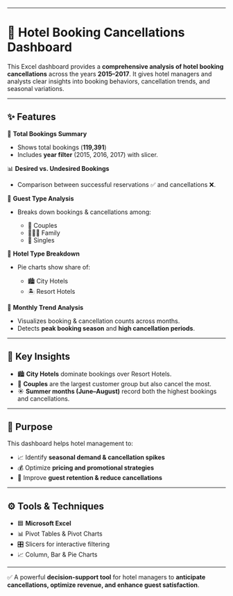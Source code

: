

---

# 🏨 Hotel Booking Cancellations Dashboard

This Excel dashboard provides a **comprehensive analysis of hotel booking cancellations** across the years **2015–2017**. It gives hotel managers and analysts clear insights into booking behaviors, cancellation trends, and seasonal variations.

---

## ✨ Features

📌 **Total Bookings Summary**

* Shows total bookings (**119,391**)
* Includes **year filter** (2015, 2016, 2017) with slicer.

📊 **Desired vs. Undesired Bookings**

* Comparison between successful reservations ✅ and cancellations ❌.

👥 **Guest Type Analysis**

* Breaks down bookings & cancellations among:

  * 💑 Couples
  * 👨‍👩‍👧 Family
  * 🧍 Singles

🏨 **Hotel Type Breakdown**

* Pie charts show share of:

  * 🏙️ City Hotels
  * 🏝️ Resort Hotels

📅 **Monthly Trend Analysis**

* Visualizes booking & cancellation counts across months.
* Detects **peak booking season** and **high cancellation periods**.

---

## 🔎 Key Insights

* 🏙️ **City Hotels** dominate bookings over Resort Hotels.
* 💑 **Couples** are the largest customer group but also cancel the most.
* ☀️ **Summer months (June–August)** record both the highest bookings and cancellations.

---

## 🎯 Purpose

This dashboard helps hotel management to:

* 📈 Identify **seasonal demand & cancellation spikes**
* 💰 Optimize **pricing and promotional strategies**
* 🙌 Improve **guest retention & reduce cancellations**

---

## ⚙️ Tools & Techniques

* 🟦 **Microsoft Excel**
* 📊 Pivot Tables & Pivot Charts
* 🎛️ Slicers for interactive filtering
* 📈 Column, Bar & Pie Charts

---

✅ A powerful **decision-support tool** for hotel managers to **anticipate cancellations, optimize revenue, and enhance guest satisfaction**.

